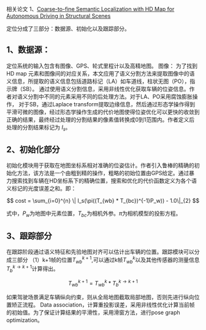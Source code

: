 相关论文
1、[Coarse-to-fine Semantic Localization with HD Map for Autonomous Driving in Structural Scenes](https://arxiv.org/pdf/2107.02557.pdf)

定位分成了三部分：数据源、初始化以及跟踪部分。

## 1、数据源：

定位系统的输入包含有图像、GPS、轮式里程计以及高精地图。
图像：
为了找到HD map 元素和图像间的对应关系，本文应用了语义分割方法来提取图像中的语义信息，所提取的语义信息包括道路标记（LA）如车道线，柱状无图（PO），指示牌（SB）。
通过使用语义分割信息，采用非线性优化获取车辆的位姿信息。作者对语义分割中不同的元素采用不同的后处理方法。对于LA、PO采用腐蚀膨胀操作，
对于SB，通过Laplace transform提取边缘信息，然后通过形态学操作得到平滑可微的图像，经过形态学操作生成的代价地图使得位姿优化可以更快的收敛到正确的结果，最终经过处理的分割结果的像素值转换成0到1范围内。作者定义后处理的分割结果标记为 $I_s$。

## 2、初始化部分

初始化模块用于获取在地图坐标系相对准确的位姿估计。作者引入鲁棒的精确的初始化方法，该方法是一个由粗到精的操作，粗略的初始位置由GPS给定。通过暴力搜索找到车辆在HD坐标系下的精确位置，搜索和优化的代价函数定义为各个语义标记的光度误差之和。即：

  $$ cost = \sum_{i=0}^{n} \| I_s(\pi((T_{wb} * T_{bc})^{-1}P_w)) - 1.0\|_{2} $$
  
  式中，$P_w$为地图中元素位置，$T_{bc}$为相机外参。$\pi$为相机模型的投影方程。
  
## 3、跟踪部分

在跟踪阶段通过语义特征和先验地图对齐可以估计出车辆的位置。跟踪模块可以分成三部分
（1）k+1帧的位置$T_{wb}^{k+1}$,可以通过k帧$T_{wb}^{k}$以及其他传感器的测量信息$T_{b}^{k{\rightarrow}k+1}$计算得出。

$$T_{wb}^{k+1} = T_{wb}^{k} * T_b^{k{\rightarrow}k+1}$$

如果驾驶场景满足车辆纵向约束，则从全局地图截取局部地图，否则先进行纵向位置矫正流程。
Data association，计算重投影误差，采用非线性优化计算当前帧的初始值。为了保证计算结果的平滑性，采用滑窗方法，进行pose graph optimization。
